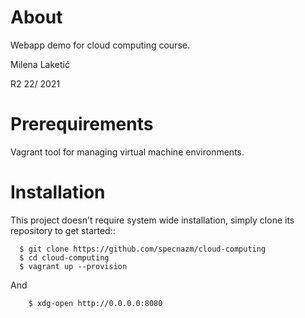 About
====

Webapp demo for cloud computing course.

Milena Laketić

R2 22/ 2021

Prerequirements
====
Vagrant tool for managing virtual machine environments.

Installation
====

This project doesn't require system wide installation, simply clone its repository to get started::

``` 
  $ git clone https://github.com/specnazm/cloud-computing
  $ cd cloud-computing
  $ vagrant up --provision
```

And 
```
    $ xdg-open http://0.0.0.0:8080
```
